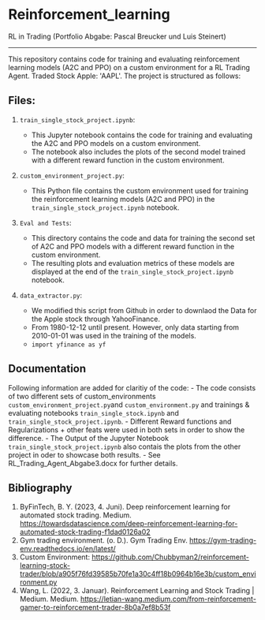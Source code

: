 # Reinforcement_learning
RL in Trading (Portfolio Abgabe: Pascal Breucker und Luis Steinert)

--- 

This repository contains code for training and evaluating reinforcement learning models (A2C and PPO) on a custom environment for a RL Trading Agent. Traded Stock Apple: 'AAPL'. The project is structured as follows:

## Files:

1. `train_single_stock_project.ipynb`: 
   - This Jupyter notebook contains the code for training and evaluating the A2C and PPO models on a custom environment.
   - The notebook also includes the plots of the second model trained with a different reward function in the custom environment.

2. `custom_environment_project.py`:
   - This Python file contains the custom environment used for training the reinforcement learning models (A2C and PPO) in the `train_single_stock_project.ipynb` notebook.

3. `Eval and Tests`:
   - This directory contains the code and data for training the second set of A2C and PPO models with a different reward function in the custom environment.
   - The resulting plots and evaluation metrics of these models are displayed at the end of the `train_single_stock_project.ipynb` notebook.

4. `data_extractor.py`:
    - We modified this script from Github in order to downlaod the Data for the Apple stock through YahooFinance. 
    - From 1980-12-12 until present. However, only data starting from 2010-01-01 was used in the training of the models.  
    - `import yfinance as yf`

## Documentation 

Following information are added for claritiy of the code: 
    - The code consists of two different sets of custom_environments `custom_environment_project.py`and `custom_environment.py` and trainings & evaluating notebooks `train_single_stock.ipynb` and  `train_single_stock_project.ipynb`.
    - Different Reward functions and Regularizations + other feats were used in both sets in order to show the difference. 
    - The Output of the Jupyter Notebook `train_single_stock_project.ipynb` also contais the plots from the other project in oder to showcase both results. 
    - See RL_Trading_Agent_Abgabe3.docx for further details. 


## Bibliography

1. ByFinTech, B. Y. (2023, 4. Juni). Deep reinforcement learning for automated stock trading. Medium. https://towardsdatascience.com/deep-reinforcement-learning-for-automated-stock-trading-f1dad0126a02
2. Gym trading environment. (o. D.). Gym Trading Env. https://gym-trading-env.readthedocs.io/en/latest/
3. Custom Environment: https://github.com/Chubbyman2/reinforcement-learning-stock-trader/blob/a905f76fd39585b70fe1a30c4ff18b0964b16e3b/custom_environment.py
4. Wang, L. (2022, 3. Januar). Reinforcement Learning and Stock Trading | Medium. Medium. https://letian-wang.medium.com/from-reinforcement-gamer-to-reinforcement-trader-8b0a7ef8b53f
